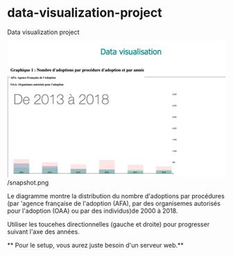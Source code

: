 # data-visualization-project
Data visualization project

![Alt text](snapshot.png?raw=true "Diagramme à barres représentant le nobre d'adoptions par procédure et par année")/snapshot.png

Le diagramme montre la distribution du nombre d'adoptions par procédures (par 'agence française de l'adoption (AFA), par des organisemes autorisés pour l'adoption (OAA) ou par des individus)de 2000 à 2018.

Utiliser les toucehes directionnelles (gauche et droite) pour progresser suivant l'axe des années.

** Pour le setup, vous aurez juste besoin d'un serveur web.**
